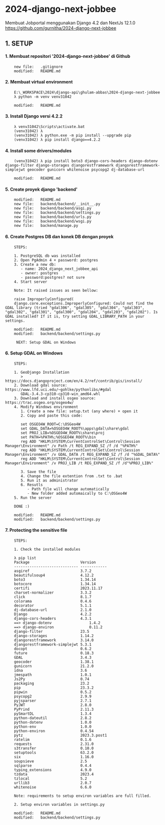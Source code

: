 # 2024-django-next-jobbee
Membuat Jobportal menggunakan Django 4.2 dan NextJs 12.1.0
https://github.com/gurnitha/2024-django-next-jobbee


## 1. SETUP

#### 1. Membuat repositori '2024-django-next-jobbee' di Github

        new file:   .gitignore
        modified:   README.md

#### 2. Membuat virtual environment

        E:\_WORKSPACE\2024\django-api\ghulam-abbas\2024-django-next-jobbee
        λ python -m venv venv31042

        modified:   README.md

#### 3. Install Django versi 4.2.2

        λ venv31042\Scripts\activate.bat
        (venv31042) λ 
        (venv31042) λ python.exe -m pip install --upgrade pip
        (venv31042) λ pip install django==4.2.2

#### 4. Install some drivers/modules

        (venv31042) λ pip install boto3 django-cors-headers django-dotenv django-filter django-storages djangorestframework djangorestframework-simplejwt geocoder gunicorn whitenoise psycopg2 dj-database-url

        modified:   README.md

#### 5. Create proyek django 'backend'

        modified:   README.md
        new file:   backend/backend/__init__.py
        new file:   backend/backend/asgi.py
        new file:   backend/backend/settings.py
        new file:   backend/backend/urls.py
        new file:   backend/backend/wsgi.py
        new file:   backend/manage.py

#### 6. Create Postgres DB dan konek DB dengan proyek

        STEPS:

        1. PostgreSQL db was installed
        2. Open PgAdmin 4 + password: postgres
        3. Create a new db: 
           - name: 2024_django_next_jobbee_api
           - owner: postgres
           - password:postgres? not sure
        4. Start server 

        Note: It raised issues as seen bellow:

        raise ImproperlyConfigured(
        django.core.exceptions.ImproperlyConfigured: Could not find the GDAL library (tried "gdal306", "gdal305", "gdal304", "gdal303", "gdal302", "gdal301", "gdal300", "gdal204", "gdal203", "gdal202"). Is GDAL installed? If it is, try setting GDAL_LIBRARY_PATH in your settings.

        modified:   README.md
        modified:   backend/backend/settings.py

         NEXT: Setup GDAL on Windows

#### 6. Setup GDAL on Windows

        STEPS:

        1. GeoDjango Installation
           > https://docs.djangoproject.com/en/4.2/ref/contrib/gis/install/
        2. Download gdal source: https://www.lfd.uci.edu/~gohlke/pythonlibs/#gdal
           GDAL-3.4.3-cp310-cp310-win_amd64.whl
        3. Download and install osgeo source: https://trac.osgeo.org/osgeo4w/
        4. Modify Windows environment
           1. Create a new file: setup.txt (any where) + open it
           2. Copy and paste this code:

           set OSGEO4W_ROOT=C:\OSGeo4W
           set GDAL_DATA=%OSGEO4W_ROOT%\apps\gdal\share\gdal
           set PROJ_LIB=%OSGEO4W_ROOT%\share\proj
           set PATH=%PATH%;%OSGEO4W_ROOT%\bin
           reg ADD "HKLM\SYSTEM\CurrentControlSet\Control\Session Manager\Environment" /v Path /t REG_EXPAND_SZ /f /d "%PATH%"
           reg ADD "HKLM\SYSTEM\CurrentControlSet\Control\Session Manager\Environment" /v GDAL_DATA /t REG_EXPAND_SZ /f /d "%GDAL_DATA%"
           reg ADD "HKLM\SYSTEM\CurrentControlSet\Control\Session Manager\Environment" /v PROJ_LIB /t REG_EXPAND_SZ /f /d"%PROJ_LIB%"
           
           3. Save the file
           4. Change the file extention from .txt to .bat
           5. Run it as administrator
           6. Resutls
              - Path file will change automatically
              - New folder added automaically to C:\OSGeo4W
        5. Run the server

        DONE :)

        modified:   README.md
        modified:   backend/backend/settings.py

#### 7. Protecting the sensitive file

        STEPS:

        1. Check the installed modules

        λ pip list                                     
        Package                       Version          
        ----------------------------- ------------     
        asgiref                       3.7.2            
        beautifulsoup4                4.12.2           
        boto3                         1.34.14          
        botocore                      1.34.14          
        certifi                       2023.11.17       
        charset-normalizer            3.3.2            
        click                         8.1.7            
        colorama                      0.4.6            
        decorator                     5.1.1            
        dj-database-url               2.1.0            
        Django                        4.2.2            
        django-cors-headers           4.3.1            
        ==> django-dotenv                 1.4.2            
        ==> django-environ                0.11.2           
        django-filter                 23.5             
        django-storages               1.14.2           
        djangorestframework           3.14.0           
        djangorestframework-simplejwt 5.3.1            
        docopt                        0.6.2            
        future                        0.18.3           
        GDAL                          3.4.3            
        geocoder                      1.38.1           
        gunicorn                      21.2.0           
        idna                          3.6              
        jmespath                      1.0.1            
        Js2Py                         0.74             
        packaging                     23.2             
        pip                           23.3.2           
        pipwin                        0.5.2            
        psycopg2                      2.9.9            
        pyjsparser                    2.7.1            
        PyJWT                         2.8.0            
        PyPrind                       2.11.3           
        pySmartDL                     1.3.4            
        python-dateutil               2.8.2
        python-dotenv                 1.0.0
        python-env                    1.0.0            
        python-environ                0.4.54           
        pytz                          2023.3.post1     
        ratelim                       0.1.6            
        requests                      2.31.0           
        s3transfer                    0.10.0           
        setuptools                    63.2.0           
        six                           1.16.0           
        soupsieve                     2.5              
        sqlparse                      0.4.4            
        typing_extensions             4.9.0            
        tzdata                        2023.4           
        tzlocal                       5.2              
        urllib3                       2.0.7            
        whitenoise                    6.6.0

        Note: requirements to setup environ variables are full filled.

        2. Setup environ variables in settings.py
           
        modified:   README.md
        modified:   backend/backend/settings.py
                                               


